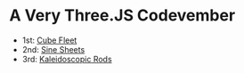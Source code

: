 # A Very Three.JS Codevember

* 1st: [Cube Fleet](https://textchimp.github.io/codevember/1/)
* 2nd: [Sine Sheets](https://textchimp.github.io/codevember/2/)
* 3rd: [Kaleidoscopic Rods](https://textchimp.github.io/codevember/3/)
